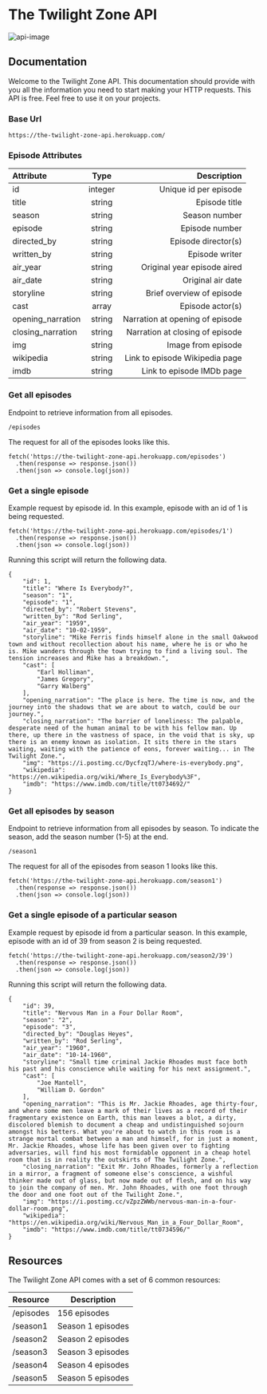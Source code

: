 # The Twilight Zone API

![api-image](https://user-images.githubusercontent.com/36783010/147991253-c189846a-0ce1-400d-824b-179c574f05c5.png)

## Documentation

Welcome to the Twilight Zone API. This documentation should provide with you all the information you need to start making your HTTP requests. This API is free. Feel free to use it on your projects.

### Base Url

`https://the-twilight-zone-api.herokuapp.com/`

### Episode Attributes

| Attribute | Type | Description |
| :---         |     :---:      |          ---: |
| id   | integer     | Unique id per episode    |
| title     | string       | Episode title      |
| season   | string     | Season number    |
| episode     | string       | Episode number      |
| directed_by   | string     | Episode director(s)    |
| written_by     | string       | Episode writer      |
| air_year   | string     | Original year episode aired    |
| air_date     | string       | Original air date      |
| storyline   | string     | Brief overview of episode    |
| cast     | array       | Episode actor(s)      |
| opening_narration   | string     | Narration at opening of episode    |
| closing_narration     | string       | Narration at closing of episode      |
| img   | string     | Image from episode    |
| wikipedia     | string       | Link to episode Wikipedia page      |
| imdb   | string     | Link to episode IMDb page    |

### Get all episodes

Endpoint to retrieve information from all episodes.

`/episodes`


The request for all of the episodes looks like this.

```
fetch('https://the-twilight-zone-api.herokuapp.com/episodes')
  .then(response => response.json())
  .then(json => console.log(json))
```

### Get a single episode

Example request by episode id. In this example, episode with an id of 1 is being requested.

```
fetch('https://the-twilight-zone-api.herokuapp.com/episodes/1')
  .then(response => response.json())
  .then(json => console.log(json))
```

Running this script will return the following data.

```
{
    "id": 1,
    "title": "Where Is Everybody?",
    "season": "1",
    "episode": "1",
    "directed_by": "Robert Stevens",
    "written_by": "Rod Serling",
    "air_year": "1959",
    "air_date": "10-02-1959",
    "storyline": "Mike Ferris finds himself alone in the small Oakwood town and without recollection about his name, where he is or who he is. Mike wanders through the town trying to find a living soul. The tension increases and Mike has a breakdown.",
    "cast": [
        "Earl Holliman",
        "James Gregory",
        "Garry Walberg"
    ],
    "opening_narration": "The place is here. The time is now, and the journey into the shadows that we are about to watch, could be our journey.",
    "closing_narration": "The barrier of loneliness: The palpable, desperate need of the human animal to be with his fellow man. Up there, up there in the vastness of space, in the void that is sky, up there is an enemy known as isolation. It sits there in the stars waiting, waiting with the patience of eons, forever waiting... in The Twilight Zone.",
    "img": "https://i.postimg.cc/DycfzqTJ/where-is-everybody.png",
    "wikipedia": "https://en.wikipedia.org/wiki/Where_Is_Everybody%3F",
    "imdb": "https://www.imdb.com/title/tt0734692/"
}
```

### Get all episodes by season

Endpoint to retrieve information from all episodes by season. To indicate the season, add the season number (1-5) at the end.

`/season1`


The request for all of the episodes from season 1 looks like this.

```
fetch('https://the-twilight-zone-api.herokuapp.com/season1')
  .then(response => response.json())
  .then(json => console.log(json))
```

### Get a single episode of a particular season

Example request by episode id from a particular season. In this example, episode with an id of 39 from season 2 is being requested.

```
fetch('https://the-twilight-zone-api.herokuapp.com/season2/39')
  .then(response => response.json())
  .then(json => console.log(json))
```


Running this script will return the following data.

```
{
    "id": 39,
    "title": "Nervous Man in a Four Dollar Room",
    "season": "2",
    "episode": "3",
    "directed_by": "Douglas Heyes",
    "written_by": "Rod Serling",
    "air_year": "1960",
    "air_date": "10-14-1960",
    "storyline": "Small time criminal Jackie Rhoades must face both his past and his conscience while waiting for his next assignment.",
    "cast": [
        "Joe Mantell",
        "William D. Gordon"
    ],
    "opening_narration": "This is Mr. Jackie Rhoades, age thirty-four, and where some men leave a mark of their lives as a record of their fragmentary existence on Earth, this man leaves a blot, a dirty, discolored blemish to document a cheap and undistinguished sojourn amongst his betters. What you're about to watch in this room is a strange mortal combat between a man and himself, for in just a moment, Mr. Jackie Rhoades, whose life has been given over to fighting adversaries, will find his most formidable opponent in a cheap hotel room that is in reality the outskirts of The Twilight Zone.",
    "closing_narration": "Exit Mr. John Rhoades, formerly a reflection in a mirror, a fragment of someone else's conscience, a wishful thinker made out of glass, but now made out of flesh, and on his way to join the company of men. Mr. John Rhoades, with one foot through the door and one foot out of the Twilight Zone.",
    "img": "https://i.postimg.cc/vZpzZWWb/nervous-man-in-a-four-dollar-room.png",
    "wikipedia": "https://en.wikipedia.org/wiki/Nervous_Man_in_a_Four_Dollar_Room",
    "imdb": "https://www.imdb.com/title/tt0734596/"
}
```

## Resources

The Twilight Zone API comes with a set of 6 common resources:

| Resource  | Description |
| ------------- | ------------- |
| /episodes  | 156 episodes  |
| /season1  | Season 1 episodes  |
| /season2  | Season 2 episodes  |
| /season3  | Season 3 episodes  |
| /season4  | Season 4 episodes  |
| /season5  | Season 5 episodes  |
